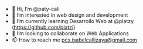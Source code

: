 - 👋 Hi, I’m @paty-cali
- 👀 I’m interested in web design and development
- 🌱 I’m currently learning Desarrollo Web at @platzy (https://github.com/platzi)
- 💞️ I’m looking to collaborate on Web Applications
- 📫 How to reach me pcs.isabelcallizaya@gmail.com

<!---
paty-cali/paty-cali is a ✨ special ✨ repository because its `README.md` (this file) appears on your GitHub profile.
You can click the Preview link to take a look at your changes.
--->
